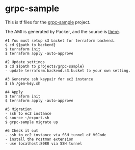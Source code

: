 # grpc-sample

This is tf files for the [grpc-sample](https://github.com/takahiroaoki/grpc-sample) project.

The AMI is generated by Packer, and the source is [there](https://github.com/takahiroaoki/packer-container/tree/main/projects/grpc-sample).

```
#1 You must setup s3 backet for terraform backend.
$ cd ${path to backend}
$ terraform init
$ terraform apply -auto-approve

#2 Update settings
$ cd ${path to projects/grpc-sample}
- update terraform.backend.s3.bucket to your own setting.

#3 Generate ssh keypair for ec2 instance
$ sh /gen-key.sh

#4 Apply
$ terraform init
$ terraform apply -auto-approve

#5 Migration
- ssh to ec2 instance
$ source ~/export.sh
$ grpc-sample migrate up

#6 Check it out
- ssh to ec2 instance via SSH tunnel of VSCode
- install the Postman extension
- use localhost:8080 via SSH tunnel
```